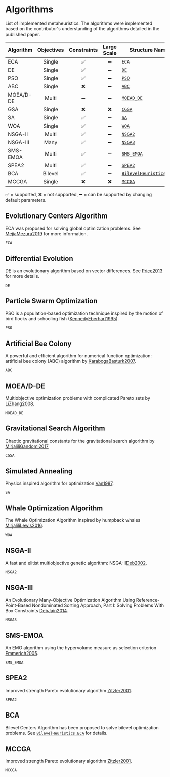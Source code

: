 # Algorithms

List of implemented metaheuristics. The algorithms were implemented based on the
contributor's understanding of the algorithms detailed in the published paper.

| Algorithm | Objectives | Constraints | Large Scale | Structure Name         |
|-----------|:----------:|:-----------:|:-----------:|------------------------|
| ECA       |  Single    |      ✅     |   ➖        | [`ECA`](@ref)          |
| DE        |  Single    |      ✅     |   ➖        | [`DE`](@ref)           |
| PSO       |  Single    |      ✅     |   ➖        | [`PSO`](@ref)          |
| ABC       |  Single    |      ❌     |   ➖        | [`ABC`](@ref)          |
| MOEA/D-DE |  Multi     |      ➖     |   ➖        | [`MOEAD_DE`](@ref)     |
| GSA       |  Single    |      ❌     |   ❌        | [`CGSA`](@ref)          |
| SA        |  Single    |      ✅     |   ➖        | [`SA`](@ref)           |
| WOA       |  Single    |      ✅     |   ➖        | [`WOA`](@ref)          |
| NSGA-II   |  Multi     |      ✅     |   ➖        | [`NSGA2`](@ref)        |
| NSGA-III  |  Many      |      ✅     |   ➖        | [`NSGA3`](@ref)        |
| SMS-EMOA  |  Multi     |      ✅     |   ➖        | [`SMS_EMOA`](@ref)     |
| SPEA2     |  Multi     |      ✅     |   ➖        | [`SPEA2`](@ref)        |
| BCA       |  Bilevel   |      ✅     |   ➖        | [`BilevelHeuristics.BCA`](https://jmejia8.github.io/BilevelHeuristics.jl/dev/algorithms/#BCA) |
| MCCGA     |  Single    |      ❌     |   ❌        | [`MCCGA`](@ref)        |


✅ = supported,
❌ = not supported,
➖ = can be supported by changing default parameters.

## Evolutionary Centers Algorithm

ECA was proposed for solving global optimization problems. See [MejiaMezura2019](@cite) for more information.
```@docs
ECA
```

## Differential Evolution

DE is an evolutionary algorithm based on vector differences.
See [Price2013](@cite) for more details.

```@docs
DE
```

## Particle Swarm Optimization

PSO is a population-based optimization technique inspired by the motion of bird flocks and schooling fish ([KennedyEberhart1995](@cite)).

```@docs
PSO
```

## Artificial Bee Colony

A powerful and efficient algorithm for numerical function optimization: artificial bee colony (ABC) algorithm by [KarabogaBasturk2007](@cite).
```@docs
ABC
```


## MOEA/D-DE

Multiobjective optimization problems with complicated Pareto sets by [LiZhang2008](@cite).

```@docs
MOEAD_DE
```


## Gravitational Search Algorithm

Chaotic gravitational constants for the gravitational search algorithm by
[MirjaliliGandomi2017](@cite)

```@docs
CGSA
```


## Simulated Annealing

Physics inspired algorithm for optimization [Van1987](@cite).

```@docs
SA
```

## Whale Optimization Algorithm

The Whale Optimization Algorithm inspired by humpback whales [MirjaliliLewis2016](@cite).

```@docs
WOA
```


## NSGA-II

A fast and elitist multiobjective genetic algorithm: NSGA-II[Deb2002](@cite).

```@docs
NSGA2
```


## NSGA-III
An Evolutionary Many-Objective Optimization Algorithm Using Reference-Point-Based Nondominated Sorting Approach, Part I: Solving Problems With Box Constraints [DebJain2014](@cite).
```@docs
NSGA3
```

## SMS-EMOA

An EMO algorithm using the hypervolume measure as selection criterion [Emmerich2005](@cite).
```@docs
SMS_EMOA
```


## SPEA2

Improved strength Pareto evolutionary algorithm [Zitzler2001](@cite).
```@docs
SPEA2
```

## BCA

Bilevel Centers Algorithm has been proposed to solve bilevel optimization problems.
See [`BilevelHeuristics.BCA`](https://jmejia8.github.io/BilevelHeuristics.jl/dev/algorithms/#BCA) for 
details.


## MCCGA

Improved strength Pareto evolutionary algorithm [Zitzler2001](@cite).
```@docs
MCCGA
```
